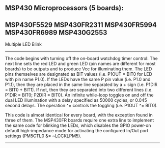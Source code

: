 MSP430 Microprocessors (5 boards):
------------------------------------------
MSP430F5529
MSP430FR2311
MSP430FR5994
MSP430FR6989
MSP430G2553
------------------------------------------

Multiple LED Blink

------------------------------------------

The code begins with turning off the on-board watchdog timer control. The next line sets the red LED and green LED (pin names are different for most boards) to be outputs and to produce Vcc for illuminating them. The LED pins themselves are designated as BIT values (i.e. P1OUT = BIT0 for LED with pin name P1.0). If the LEDs have the same P pin value (i.e. P1.0 and P1.1), then they are placed in the same line separated by a + sign (i.e. P1DIR = BIT0 + BIT1). If not, then they are separated into two different lines (i.e. P1DIR = BIT0; P2DIR = BIT0). An infinite while-loop toggles on and off the dual LED illumination with a delay specified as 50000 cycles, or 0.045 second delays. The operation ^= controls the toggling (i.e. P1OUT ^= BIT0).

This code is almost identical for every board, with the exception found in three of them. The MSP430FR boards require one extra line to implement the same code for blinking the LEDs, which disables the GPIO power-on default high-impedance mode for activating the configured In/Out port settings (PM5CTL0 &= ~LOCKLPM5).

------------------------------------------
